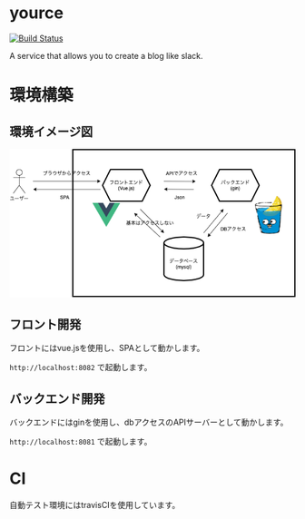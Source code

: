 # yource
[![Build Status](https://travis-ci.com/Diwamoto/yource.svg?branch=main)](https://travis-ci.com/Diwamoto/yource)

A service that allows you to create a blog like slack.


# 環境構築

## 環境イメージ図
![関係イメージ図](https://github.com/Diwamoto/yource/blob/main/docker/relation.png '関係イメージ図')

## フロント開発

フロントにはvue.jsを使用し、SPAとして動かします。

`http://localhost:8082` で起動します。

## バックエンド開発

バックエンドにはginを使用し、dbアクセスのAPIサーバーとして動かします。

`http://localhost:8081` で起動します。

# CI

自動テスト環境にはtravisCIを使用しています。
